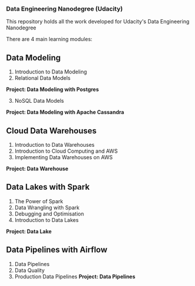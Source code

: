 ### Data Engineering Nanodegree (Udacity)

This repository holds all the work developed for Udacity's Data Engineering Nanodegree

There are 4 main learning modules:

## Data Modeling
1. Introduction to Data Modeling
2. Relational Data Models

**Project: Data Modeling with Postgres**

3. NoSQL Data Models

**Project: Data Modeling with Apache Cassandra**

## Cloud Data Warehouses
1. Introduction to Data Warehouses 
2. Introduction to Cloud Computing and AWS
3. Implementing Data Warehouses on AWS

**Project: Data Warehouse**

## Data Lakes with Spark
1. The Power of Spark 
2. Data Wrangling with Spark
3. Debugging and Optimisation 
4. Introduction to Data Lakes

**Project: Data Lake**

## Data Pipelines with Airflow
1. Data Pipelines
2. Data Quality 
3. Production Data Pipelines
**Project: Data Pipelines**

